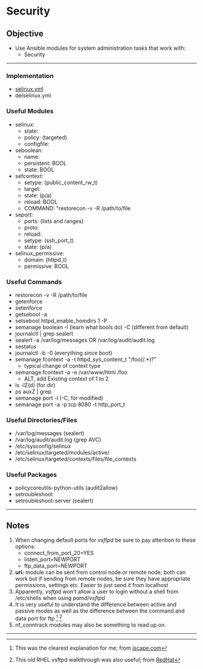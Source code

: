 # Security

## Objective
* Use Ansible modules for system administration tasks that work with:
	* Security

---

### Implementation
* [selinux.yml](selinux.yml)
* delselinux.yml

### Useful Modules
* selinux:
	* state: 
	* policy: (targeted)
	* configfile:
* seboolean:
	* name:
	* persistent: BOOL
	* state: BOOL
* sefcontext:
	* setype: (public_content_rw_t)
	* target:
	* state: (p/a)
	* reload: BOOL
	* COMMAND: "restorecon -v -R /path/to/file
* seport:
	* ports: (lists and ranges)
	* proto:
	* reload:
	* setype: (ssh_port_t)
	* state: (p/a)
* selinux_permissive:
	* domain: (httpd_t)
	* permissive: BOOL

### Useful Commands
* restorecon -v -R /path/to/file
* getenforce
* setenforce
* getsebool -a
* setsebool httpd_enable_homdirs 1 -P
* semanage boolean -l (learn what bools do) -C (different from default)
* journalctl | grep sealert
* sealert -a /var/log/messages OR /var/log/audit/audit.log
* sestatus
* journalctl -b -0 (everything since boot)
* semanage fcontext -a -t httpd_sys_content_t "/foo(/.*)?"
	* typical change of context type
* semanage fcontext -a -e /var/www/html /foo
	* ALT, add Existing context of 1 to 2
* ls -lZ(d) (for dir)
* ps auxZ | grep
* semanage port -l (-C, for modified)
* semanage port -a -p tcp 8080 -t http_port_t

### Useful Directories/Files
* /var/log/messages (sealert)
* /var/log/audit/audit.log (grep AVC)
* /etc/sysconfig/selinux
* /etc/selinux/targeted/modules/active/
* /etc/selinux/targeted/contexts/files/file_contexts

### Useful Packages
* policycoreutils-python-utils (audit2allow)
* setroubleshoot
* setroubleshoot-server (sealert)

---

## Notes
1. When changing default ports for _vsftpd_ be sure to pay attention to these options:
	* connect_from_port_20=YES
	* listen_port=NEWPORT
	* ftp_data_port=NEWPORT
2. **uri:** module can be sent from control node or remote node; both can work but if sending from remote nodes, be sure they have appropriate permissions, settings etc. Easier to just send it from localhost
3. Apparently, _vsftpd_ won't allow a user to login without a shell from /etc/shells when using _pamd/vsftpd_
4. It is very useful to understand the difference between active and passive modes as well as the difference between the command and data port for ftp [^ftp] [^redhat]
5. nf_conntrack modules may also be something to read up on.


---
[^ftp]: This was the clearest explanation for me; from [jscape.com](https://www.jscape.com/blog/active-v-s-passive-ftp-simplified)
[^redhat]: This old RHEL vsftpd walkthrough was also useful; from [RedHat](https://access.redhat.com/documentation/en-us/red_hat_enterprise_linux/6/html/deployment_guide/s2-ftp-servers-vsftpd)

